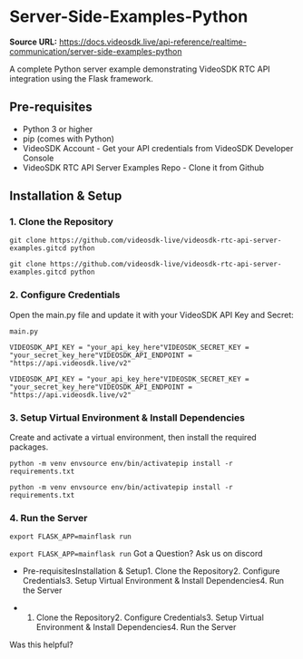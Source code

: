 # Server-Side-Examples-Python

**Source URL:** https://docs.videosdk.live/api-reference/realtime-communication/server-side-examples-python

A complete Python server example demonstrating VideoSDK RTC API integration using the Flask framework.

## Pre-requisites​

- Python 3 or higher
- pip (comes with Python)
- VideoSDK Account - Get your API credentials from VideoSDK Developer Console
- VideoSDK RTC API Server Examples Repo - Clone it from Github

## Installation & Setup​

### 1. Clone the Repository​

```
git clone https://github.com/videosdk-live/videosdk-rtc-api-server-examples.gitcd python
```

`git clone https://github.com/videosdk-live/videosdk-rtc-api-server-examples.gitcd python`
### 2. Configure Credentials​

Open the main.py file and update it with your VideoSDK API Key and Secret:

`main.py`
```
VIDEOSDK_API_KEY = "your_api_key_here"VIDEOSDK_SECRET_KEY = "your_secret_key_here"VIDEOSDK_API_ENDPOINT = "https://api.videosdk.live/v2"
```

`VIDEOSDK_API_KEY = "your_api_key_here"VIDEOSDK_SECRET_KEY = "your_secret_key_here"VIDEOSDK_API_ENDPOINT = "https://api.videosdk.live/v2"`
### 3. Setup Virtual Environment & Install Dependencies​

Create and activate a virtual environment, then install the required packages.

```
python -m venv envsource env/bin/activatepip install -r requirements.txt
```

`python -m venv envsource env/bin/activatepip install -r requirements.txt`
### 4. Run the Server​

```
export FLASK_APP=mainflask run
```

`export FLASK_APP=mainflask run`
Got a Question? Ask us on discord

- Pre-requisitesInstallation & Setup1. Clone the Repository2. Configure Credentials3. Setup Virtual Environment & Install Dependencies4. Run the Server

- 1. Clone the Repository2. Configure Credentials3. Setup Virtual Environment & Install Dependencies4. Run the Server

Was this helpful?
